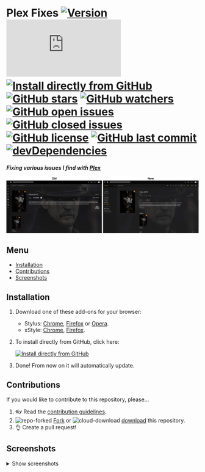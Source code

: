 # Plex Fixes [![Version][version]][1] [![Size][size]][1] [![Install directly from GitHub][install]][2] [![GitHub stars][stars]][3] [![GitHub watchers][watchers]][4] [![GitHub open issues][open issues]][5] [![GitHub closed issues][closed issues]][5] [![GitHub license][license]][6] [![GitHub last commit][last commit]][7] [![devDependencies][devdependencies]][8]

**_Fixing various issues I find with [Plex]_**

[![Preview]][screenshots]

## Menu

- [Installation]
- [Contributions]
- [Screenshots]

## Installation

1. Download one of these add-ons for your browser:
   - Stylus: [Chrome][stychrome], [Firefox][styfirefox] or [Opera][styopera].
   - xStyle: [Chrome][xstychrome], [Firefox][xstyfirefox].
2. To install directly from GitHub, click here:

   [![Install directly from GitHub][Plex Fixes]][2]

3. Done! From now on it will automatically update.

## Contributions

If you would like to contribute to this repository, please...

1. 👓 Read the [contribution guidelines][contributing].
1. ![repo-forked][9] [Fork][10] or ![cloud-download][11] [download][12] this repository.
1. 👌 Create a pull request!

## Screenshots
<details><summary>Show screenshots</summary>

[![Series]][Screenshots]

[![Movies]][Screenshots]

[![Music]][Screenshots]
</details>

<!-- BADGES -->
[version]: https://flat.badgen.net/github/release/StylusThemes/Plex-Fixes
[1]: #
[size]: https://flat.badgen.net/badgesize/normal/StylusThemes/Plex-Fixes/master/style.user.css
[install]: https://flat.badgen.net/badge/install%20directly%20from/GitHub/00ADAD "Click here!"
[2]: https://rebrand.ly/InstallPlex-Fixes
[stars]: https://flat.badgen.net/github/stars/StylusThemes/Plex-Fixes
[3]: https://github.com/StylusThemes/Plex-Fixes/stargazers
[watchers]: https://flat.badgen.net/github/watchers/StylusThemes/Plex-Fixes
[4]: https://github.com/StylusThemes/Plex-Fixes/watchers
[open issues]: https://flat.badgen.net/github/open-issues/StylusThemes/Plex-Fixes
[closed issues]: https://flat.badgen.net/github/closed-issues/StylusThemes/Plex-Fixes
[5]: https://github.com/StylusThemes/Plex-Fixes/issues
[license]: https://flat.badgen.net/github/license/StylusThemes/Plex-Fixes
[6]: https://creativecommons.org/licenses/by-sa/4.0/
[last commit]: https://flat.badgen.net/github/last-commit/StylusThemes/Plex-Fixes
[7]: https://github.com/StylusThemes/Plex-Fixes/commits/master
[devdependencies]: https://flat.badgen.net/david/dev/StylusThemes/Plex-Fixes
[8]: https://david-dm.org/StylusThemes/Plex-Fixes?type=dev
[badges]: https://flat.badgen.net/badge/amount%20of%20badges/12/orange

<!-- Plex LINK -->
[Plex]: https://app.plex.tv/desktop

<!-- PREVIEW -->
[Preview]: ./images/screenshots/tv.jpg?raw=true "Click to see more screenshots"

<!-- MENU -->
[Installation]: README.md#installation
[Contributions]: README.md#Contributions
[Screenshots]: README.md#screenshots

<!-- CONTRIBUTIONS -->
[contributing]: ./.github/CONTRIBUTING.md
[9]: https://user-images.githubusercontent.com/136959/42383736-c4cb0db8-80fd-11e8-91ca-12bae108bccc.png
[10]: https://github.com/StylusThemes/Plex-Fixes/fork
[11]: https://user-images.githubusercontent.com/136959/42401932-9ee9cae0-813d-11e8-8691-16e29a85d3b9.png
[12]: https://github.com/StylusThemes/Plex-Fixes/releases

<!-- STYLUS DOWNLOADS -->
[STYChrome]: https://chrome.google.com/webstore/detail/stylus/clngdbkpkpeebahjckkjfobafhncgmne
[STYFirefox]: https://addons.mozilla.org/firefox/addon/styl-us/
[STYOpera]: https://addons.opera.com/extensions/details/stylus/

<!-- XSTYLE DOWNLOADS -->
[XSTYChrome]: https://chrome.google.com/webstore/detail/xstyle/hncgkmhphmncjohllpoleelnibpmccpj
[XSTYFirefox]: https://addons.mozilla.org/firefox/addon/xstyle/

<!-- INSTALL Plex Fixes BADGE -->
[Plex Fixes]: https://flat.badgen.net/badge/Plex%20Fixes/install/00ADAD "Click here!"

<!-- SCREENSHOTS -->
[Series]: ./images/screenshots/tv.jpg?raw=true "Series"
[Movies]: ./images/screenshots/movie.jpg?raw=true "Movies"
[Music]: ./images/screenshots/music.jpg?raw=true "Music"
